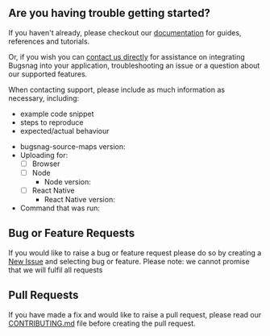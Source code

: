 ## Are you having trouble getting started?
If you haven't already, please checkout our [documentation](https://docs.bugsnag.com/build-integrations/js/#uploading-source-maps) for guides, references and tutorials.

Or, if you wish you can [contact us directly](mailto:support@bugsnag.com) for assistance on integrating Bugsnag into your application, troubleshooting an issue or a question about our supported features.

When contacting support, please include as much information as necessary, including:

- example code snippet
- steps to reproduce
- expected/actual behaviour 

* bugsnag-source-maps version:
* Uploading for:
	* [ ] Browser
	* [ ] Node
		* Node version:
	* [ ] React Native
		* React Native version:
* Command that was run:

## Bug or Feature Requests
If you would like to raise a bug or feature request please do so by creating a [New Issue](https://github.com/bugsnag/bugsnag-source-maps/issues/new/choose) and selecting bug or feature.
Please note: we cannot promise that we will fulfil all requests

## Pull Requests
If you have made a fix and would like to raise a pull request, please read our [CONTRIBUTING.md](../CONTRIBUTING.md) file before creating the pull request.